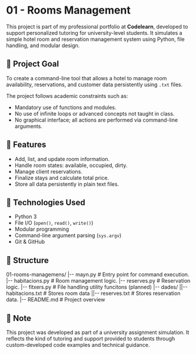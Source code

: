 # 01 - Rooms Management

This project is part of my professional portfolio at **Codelearn**, developed to support personalized tutoring for university-level students. It simulates a simple hotel room and reservation management system using Python, file handling, and modular design.

## 🎯 Project Goal

To create a command-line tool that allows a hotel to manage room availability, reservations, and customer data persistently using `.txt` files.

The project follows academic constraints such as:
- Mandatory use of functions and modules.
- No use of infinite loops or advanced concepts not taught in class.
- No graphical interface; all actions are performed via command-line arguments.

## 🧠 Features

- Add, list, and update room information.
- Handle room states: available, occupied, dirty.
- Manage client reservations.
- Finalize stays and calculate total price.
- Store all data persistently in plain text files.

## 🔧 Technologies Used

- Python 3
- File I/O (`open()`, `read()`, `write()`)
- Modular programming
- Command-line argument parsing (`sys.argv`)
- Git & GitHub

## 📁 Structure

01-rooms-managemens/
|-- mayn.py # Entry point for command execution.
|-- habitacions.py # Room management logic.
|-- reserves.py # Reservation logic.
|-- fitxers.py # File handling utility funcitons (planned)
|-- dades/
||-- habitacions.txt # Stores room data
||-- reserves.txt # Stores reservation data.
|-- README.md # Project overview


## 📌 Note

This project was developed as part of a university assignment simulation. It reflects the kind of tutoring and support provided to students through custom-developed code examples and technical guidance.
